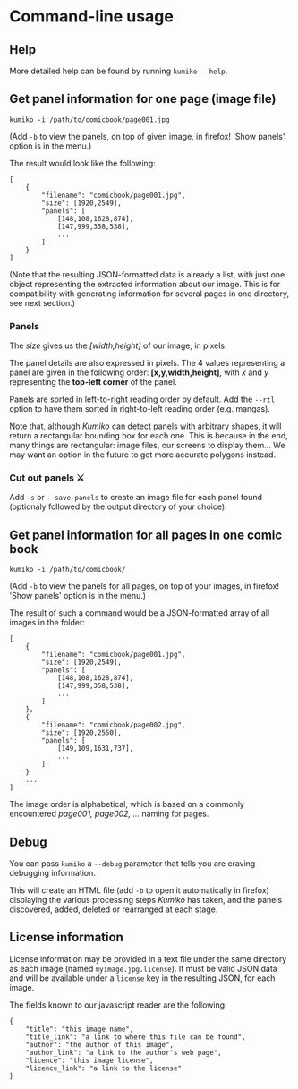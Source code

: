 
# Command-line usage


## Help

More detailed help can be found by running `kumiko --help`.


## Get panel information for one page (image file)

	kumiko -i /path/to/comicbook/page001.jpg

(Add `-b` to view the panels, on top of given image, in firefox! 'Show panels' option is in the menu.)

The result would look like the following:

	[
		{
			"filename": "comicbook/page001.jpg",
			"size": [1920,2549],
			"panels": [
				[148,108,1628,874],
				[147,999,358,538],
				...
			]
		}
	]

(Note that the resulting JSON-formatted data is already a list, with just one object representing the extracted information about our image.
This is for compatibility with generating information for several pages in one directory, see next section.)

### Panels

The *size* gives us the *[width,height]* of our image, in pixels.

The panel details are also expressed in pixels.
The 4 values representing a panel are given in the following order: **[x,y,width,height]**, with *x* and *y* representing the **top-left corner** of the panel.

Panels are sorted in left-to-right reading order by default.
Add the `--rtl` option to have them sorted in right-to-left reading order (e.g. mangas).

Note that, although *Kumiko* can detect panels with arbitrary shapes, it will return a rectangular bounding box for each one.
This is because in the end, many things are rectangular: image files, our screens to display them...
We may want an option in the future to get more accurate polygons instead.

### Cut out panels ⚔️

Add `-s` or `--save-panels` to create an image file for each panel found (optionaly followed by the output directory of your choice).


## Get panel information for all pages in one comic book

	kumiko -i /path/to/comicbook/

(Add `-b` to view the panels for all pages, on top of your images, in firefox! 'Show panels' option is in the menu.)

The result of such a command would be a JSON-formatted array of all images in the folder:

	[
		{
			"filename": "comicbook/page001.jpg",
			"size": [1920,2549],
			"panels": [
				[148,108,1628,874],
				[147,999,358,538],
				...
			]
		},
		{
			"filename": "comicbook/page002.jpg",
			"size": [1920,2550],
			"panels": [
				[149,109,1631,737],
				...
			]
		}
		...
	]

The image order is alphabetical, which is based on a commonly encountered *page001, page002, ...* naming for pages.


## Debug

You can pass `kumiko` a `--debug` parameter that tells you are craving debugging information.

This will create an HTML file (add `-b` to open it automatically in firefox) displaying the various processing steps *Kumiko* has taken, and the panels discovered, added, deleted or rearranged at each stage.


## License information

License information may be provided in a text file under the same directory as each image (named `myimage.jpg.license`).
It must be valid JSON data and will be available under a `license` key in the resulting JSON, for each image.

The fields known to our javascript reader are the following:

	{
		"title": "this image name",
		"title_link": "a link to where this file can be found",
		"author": "the author of this image",
		"author_link": "a link to the author's web page",
		"licence": "this image license",
		"licence_link": "a link to the license"
	}
